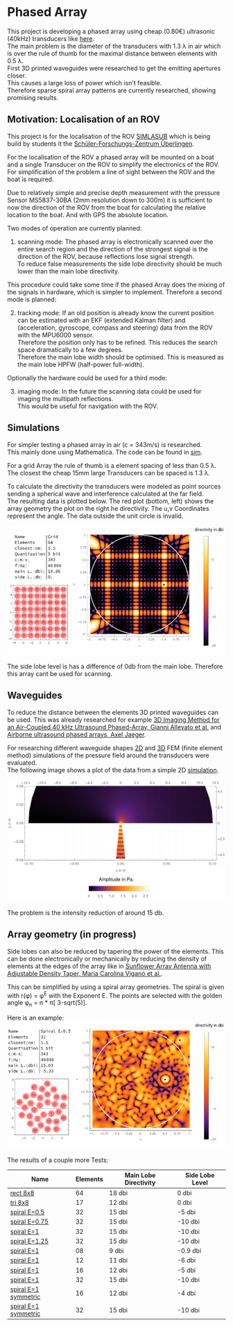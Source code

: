 # Phased Array

This project is developing a phased array using cheap (0.80€) ultrasonic (40kHz) transducers like [here](https://www.aliexpress.com/item/32294219722.html?gatewayAdapt=glo2deu&spm=a2g0o.9042311.0.0.51394c4dT7BWEK).\
The main problem is the diameter of the transducers with 1.3 &lambda; in air which is over the rule of thumb for the maximal distance between elements with 0.5 &lambda;.\
First 3D printed waveguides were researched to get the emitting apertures closer.\
This causes a large loss of power which isn't feasible.\
Therefore sparse spiral array patterns are currently researched, showing promising results.

## Motivation: Localisation of an ROV

This project is for the localisation of the ROV [SIMLASUB](http://www.github.com/simlasub) which is being build by students it the [Schüler-Forschungs-Zentrum Überlingen](https://sfz-bw.de/ueberlingen/).

For the localisation of the ROV a phased array will be mounted on a boat and a single Transducer on the ROV to simplify the electronics of the ROV.\
For simplification of the problem a line of sight between the ROV and the boat is required.

Due to relatively simple and precise depth measurement with the pressure Sensor MS5837-30BA (2mm resolution down to 300m) it is sufficient to now the direction of the ROV from the boat for calculating the relative location to the boat. And with GPS the absolute location.

Two modes of operation are currently planned:

1. scanning mode: The phased array is electronically scanned over the entire search region and the direction of the strongest signal is the direction of the ROV, because reflections lose signal strength.\
To reduce false measurements the side lobe directivity should be much lower than the main lobe directivity.

This procedure could take some time if the phased Array does the mixing of the signals in hardware, which is simpler to implement. Therefore a second mode is planned:

2. tracking mode: If an old position is already know the current position can be estimated with an EKF (extended Kalman filter) and (acceleration, gyroscope, compass and steering) data from the ROV with the MPU6000 sensor.\
Therefore the position only has to be refined. This reduces the search space dramatically to a few degrees.\
Therefore the main lobe width should be optimised. This is measured as the main lobe HPFW (half-power full-width).

Optionally the hardware could be used for a third mode:

3. imaging mode: In the future the scanning data could be used for imaging the multipath reflections.\
This would be useful for navigation with the ROV.


## Simulations

For simpler testing a phased array in air (c = 343m/s) is researched.\
This mainly done using Mathematica. The code can be found in [sim](./sim/).

For a grid Array the rule of thumb is a element spacing of less than 0.5 &lambda;.
The closest the cheap 15mm large Transducers can be spaced is 1.3 &lambda;.

To calculate the directivity the transducers were modeled as point sources sending a spherical wave and interference calculated at the far field.\
The resulting data is plotted below.
The red plot (bottom, left) shows the array geometry the plot on the right he directivity. The u,v Coordinates represent the angle. The data outside the unit circle is invalid.

![directivity of grid Array](./sim/res/air/rect64.png)

The side lobe level is has a difference of 0db from the main lobe. Therefore this array cant be used for scanning.

## Waveguides

To reduce the distance between the elements 3D printed waveguides can be used. This was already researched for example [3D Imaging Method for an Air-Coupled 40 kHz Ultrasound Phased-Array, Gianni Allevato et al.](https://pub.dega-akustik.de/ICA2019/data/articles/000220.pdf) and [Airborne ultrasound phased arrays, Axel Jaeger](https://tuprints.ulb.tu-darmstadt.de/9005/7/20191016-Dissertation-Axel-Jaeger.pdf).

For researching different waveguide shapes [2D](./sim/2D/) and [3D](./sim/3D/) FEM (finite element method) simulations of the pressure field around the transducers were evaluated.\
The following image shows a plot of the data from a simple 2D [simulation](./sim/2D/single_transducer.nb).

![pressure field around waveguide](/sim/res/femExample.png)

The problem is the intensity reduction of around 15 db.

## Array geometry (in progress)

Side lobes can also be reduced by tapering the power of the elements.
This can be done electronically or mechanically by reducing the density of elements at the edges of the array like in [Sunflower Array Antenna with Adjustable Density Taper, Maria Carolina Viganó et al.](https://www.semanticscholar.org/paper/Sunflower-Array-Antenna-with-Adjustable-Density-Vigan%C3%B3-Toso/11fbf66164cc196a3323513aaaddc71ceded2d92).

This can be simplified by using a spiral array geometries. 
The spiral is given with r(&phi;) = &phi;<sup>E</sup> with the Exponent E. The points are selected with the golden angle &phi;<sub>n</sub> = n * &pi;[ 3-sqrt(5)].

Here is an example:
![spiral Array](./sim/res/air/0.5Spiral32.png)

The results of a couple more  Tests:

| Name  | Elements |Main Lobe Directivity | Side Lobe Level |
| ------------- | ----| ------------- | ----|
| [rect 8x8](./sim/res/air/rect64.png)  | 64 | 18 dbi  | 0 dbi|
| [tri 8x8](./sim/res/air/tri17.png)  | 17 | 12 dbi  | 0 dbi|
| [spiral E=0.5](./sim/res/air/0.5Spiral32.png)  | 32 | 15 dbi  | -5 dbi|
| [spiral E=0.75](./sim/res/air/0.75Spiral32.png)  | 32 | 15 dbi  | -10 dbi|
| [spiral E=1](./sim/res/air/1.0Spiral32.png)  | 32 | 15 dbi  | -10 dbi|
| [spiral E=1.25](./sim/res/air/1.25Spiral32.png)  | 32 | 15 dbi  | -10 dbi|
| [spiral E=1](./sim/res/air/1.0Spiral08.png)  | 08 | 9 dbi  | -0.9 dbi|
| [spiral E=1](./sim/res/air/1.0Spiral12.png)  | 12 | 11 dbi  | -6 dbi|
| [spiral E=1](./sim/res/air/1.0Spiral16.png)  | 16 | 12 dbi  | -5 dbi|
| [spiral E=1](./sim/res/air/1.0Spiral32.png)  | 32 | 15 dbi  | -10 dbi|
| [spiral E=1 symmetric](./sim/res/air/1.0Spiral2Sym16.png)  | 16 | 12 dbi  | -4 dbi|
| [spiral E=1 symmetric](./sim/res/air/1.0Spiral2Sym32.png)  | 32 | 15 dbi  | -10 dbi|
